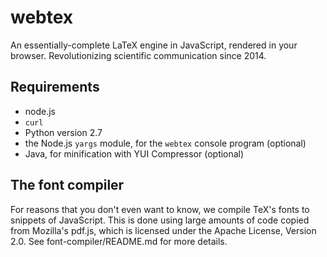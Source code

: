 webtex
======

An essentially-complete LaTeX engine in JavaScript, rendered in your browser.
Revolutionizing scientific communication since 2014.

Requirements
------------

* node.js
* `curl`
* Python version 2.7
* the Node.js `yargs` module, for the `webtex` console program (optional)
* Java, for minification with YUI Compressor (optional)

The font compiler
-----------------

For reasons that you don't even want to know, we compile TeX's fonts to
snippets of JavaScript. This is done using large amounts of code copied from
Mozilla's pdf.js, which is licensed under the Apache License, Version 2.0. See
font-compiler/README.md for more details.
